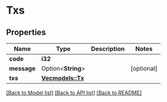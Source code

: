 # Txs

## Properties

Name | Type | Description | Notes
------------ | ------------- | ------------- | -------------
**code** | **i32** |  | 
**message** | Option<**String**> |  | [optional]
**txs** | [**Vec<models::Tx>**](Tx.md) |  | 

[[Back to Model list]](../README.md#documentation-for-models) [[Back to API list]](../README.md#documentation-for-api-endpoints) [[Back to README]](../README.md)


